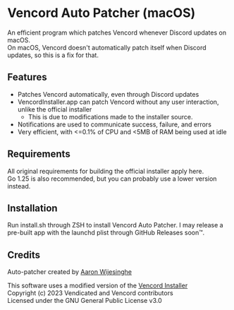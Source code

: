 # Vencord Auto Patcher (macOS)
An efficient program which patches Vencord whenever Discord updates on macOS.</br>
On macOS, Vencord doesn't automatically patch itself when Discord updates, so this is a fix for that.

## Features
- Patches Vencord automatically, even through Discord updates
- VencordInstaller.app can patch Vencord without any user interaction, unlike the official installer
    - This is due to modifications made to the installer source.
- Notifications are used to communicate success, failure, and errors
- Very efficient, with <=0.1% of CPU and <5MB of RAM being used at idle

## Requirements
All original requirements for building the official installer apply here.</br>
Go 1.25 is also recommended, but you can probably use a lower version instead.

## Installation
Run install.sh through ZSH to install Vencord Auto Patcher.
I may release a pre-built app with the launchd plist through GitHub Releases soon™.

## Credits
Auto-patcher created by [Aaron Wijesinghe](https://github.com/introvertednoob)

This software uses a modified version of the [Vencord Installer](https://github.com/Vencord/Installer)</br>
Copyright (c) 2023 Vendicated and Vencord contributors</br>
Licensed under the GNU General Public License v3.0</br>
